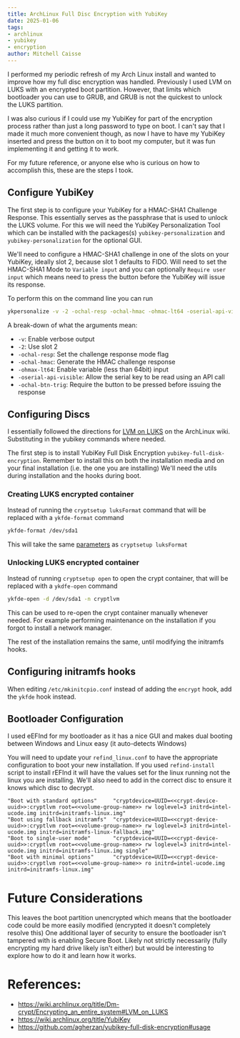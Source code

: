 ```yaml
---
title: ArchLinux Full Disc Encryption with YubiKey
date: 2025-01-06
tags:
- archlinux
- yubikey
- encryption
author: Mitchell Caisse
---
```


I performed my periodic refresh of my Arch Linux install and wanted to improve how my full disc encryption was handled. 
Previously I used LVM on LUKS with an encrypted boot partition. However, that limits which bootloader you can use to GRUB, and
GRUB is not the quickest to unlock the LUKS partition.

I was also curious if I could use my YubiKey for part of the encryption process rather than just a long password to type on boot. 
I can't say that I made it much more convenient though, as now I have to have my YubiKey inserted and press the button on it to
boot my computer, but it was fun implementing it and getting it to work. 

For my future reference, or anyone else who is curious on how to accomplish this, these are the steps I took.


## Configure YubiKey

The first step is to configure your YubiKey for a HMAC-SHA1 Challenge Response. This essentially serves as the passphrase that
is used to unlock the LUKS volume. For this we will need the YubiKey Personalization Tool which can be installed with the packages(s)
`yubikey-personalization` and `yubikey-personalization` for the optional GUI.

We'll need to configure a HMAC-SHA1 challenge in one of the slots on your YubiKey, ideally slot 2, because slot 1 defaults to FIDO. Will 
need to set the HMAC-SHA1 Mode to `Variable input` and you can optionally `Require user input` which means need to press the button before
the YubiKey will issue its response.

To perform this on the command line you can run

```bash
ykpersonalize -v -2 -ochal-resp -ochal-hmac -ohmac-lt64 -oserial-api-visible -ochal-btn-trig
```

A break-down of what the arguments mean:
* `-v`: Enable verbose output
* `-2`: Use slot 2
* `-ochal-resp`: Set the challenge response mode flag
* `-ochal-hmac`: Generate the HMAC challenge response
* `-ohmax-lt64`: Enable variable (less than 64bit) input
* `-oserial-api-visible`: Allow the serial key to be read using an API call
* `-ochal-btn-trig`: Require the button to be pressed before issuing the response

## Configuring Discs
I essentially followed the directions for [LVM on LUKS](https://wiki.archlinux.org/title/Dm-crypt/Encrypting_an_entire_system#LVM_on_LUKS) on the ArchLinux wiki.
Substituting in the yubikey commands where needed.

The first step is to install YubiKey Full Disk Encryption `yubikey-full-disk-encryption`. Remember to install this on both
the installation media and on your final installation (i.e. the one you are installing) We'll need the utils during installation
and the hooks during boot.

### Creating LUKS encrypted container
Instead of running the `cryptsetup luksFormat` command that will be replaced with a `ykfde-format` command

```bash
ykfde-format /dev/sda1
```

This will take the same [parameters](https://wiki.archlinux.org/title/Dm-crypt/Device_encryption#Encryption_options_for_LUKS_mode) as `cryptsetup luksFormat`

### Unlocking LUKS encrypted container
Instead of running `cryptsetup open` to open the crypt container, that will be replaced with a `ykdfe-open` command

```bash
ykfde-open -d /dev/sda1 -n cryptlvm
```

This can be used to re-open the crypt container manually whenever needed. For example performing maintenance on the installation
if you forgot to install a network manager.

The rest of the installation remains the same, until modifying the initramfs hooks.

## Configuring initramfs hooks

When editing `/etc/mkinitcpio.conf` instead of adding the `encrypt` hook, add the `ykfde` hook instead.

## Bootloader Configuration
I used eEFInd for my bootloader as it has a nice GUI and makes dual booting between Windows and Linux easy (it auto-detects Windows)

You will need to update your `refind_linux.conf` to have the appropriate configuration to boot your new installation. If you used `refind-install`
script to install rEFInd it will have the values set for the linux running not the linux you are installing. We'll also need to add in
the correct disc to ensure it knows which disc to decrypt.

```
"Boot with standard options"     "cryptdevice=UUID=<<crypt-device-uuid>>:cryptlvm root=<<volume-group-name>> rw loglevel=3 initrd=intel-ucode.img initrd=initramfs-linux.img"
"Boot using fallback initramfs"  "cryptdevice=UUID=<<crypt-device-uuid>>:cryptlvm root=<<volume-group-name>> rw loglevel=3 initrd=intel-ucode.img initrd=initramfs-linux-fallback.img"
"Boot to single-user mode"       "cryptdevice=UUID=<<crypt-device-uuid>>:cryptlvm root=<<volume-group-name>> rw loglevel=3 initrd=intel-ucode.img initrd=initramfs-linux.img single"
"Boot with minimal options"      "cryptdevice=UUID=<<crypt-device-uuid>>:cryptlvm root=<<volume-group-name>> ro initrd=intel-ucode.img initrd=initramfs-linux.img"
```

# Future Considerations
This leaves the boot partition unencrypted which means that the bootloader code could be more easily modified (encrypted it doesn't completely resolve this)
One additional layer of security to ensure the bootloader isn't tampered with is enabling Secure Boot. Likely not strictly necessarily
(fully encrypting my hard drive likely isn't either) but would be interesting to explore how to do it and learn how it works.

# References:
* https://wiki.archlinux.org/title/Dm-crypt/Encrypting_an_entire_system#LVM_on_LUKS
* https://wiki.archlinux.org/title/YubiKey
* https://github.com/agherzan/yubikey-full-disk-encryption#usage